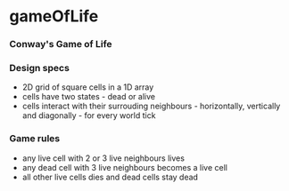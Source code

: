 # gameOfLife
### Conway's Game of Life

### Design specs
* 2D grid of square cells in a 1D array
* cells have two states - dead or alive
* cells interact with their surrouding neighbours - horizontally, vertically and diagonally - for every world tick 

### Game rules
* any live cell with 2 or 3 live neighbours lives
* any dead cell with 3 live neighbours becomes a live cell
* all other live cells dies and dead cells stay dead
